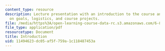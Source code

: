 ```yaml
---
content_type: resource
description: Lecture presentation with an introduction to the course and information
  on goals, logistics, and course projects.
file: /media/https%3A/open-learning-course-data-rc.s3.amazonaws.com/6-811-principles-and-practice-of-assistive-technology-fall-2014/11494623dc05af5f759a1c118487453a_MIT6_811F14_Introduction.pdf
file_type: application/pdf
resourcetype: Document
title: Introduction
uid: 11494623-dc05-af5f-759a-1c118487453a
---
```

